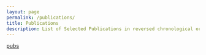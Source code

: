 ```yaml
---
layout: page
permalink: /publications/
title: Publications
description: List of Selected Publications in reversed chronological order followed by link to full publication list
---
```


[pubs](http://msn.web.cern.ch/msn/pubs.pdf)
